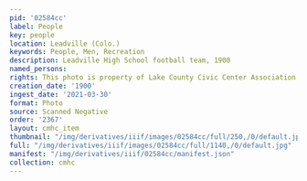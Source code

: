 ```yaml
---
pid: '02584cc'
label: People
key: people
location: Leadville (Colo.)
keywords: People, Men, Recreation
description: Leadville High School football team, 1900
named_persons: 
rights: This photo is property of Lake County Civic Center Association.
creation_date: '1900'
ingest_date: '2021-03-30'
format: Photo
source: Scanned Negative
order: '2367'
layout: cmhc_item
thumbnail: "/img/derivatives/iiif/images/02584cc/full/250,/0/default.jpg"
full: "/img/derivatives/iiif/images/02584cc/full/1140,/0/default.jpg"
manifest: "/img/derivatives/iiif/02584cc/manifest.json"
collection: cmhc
---
```


